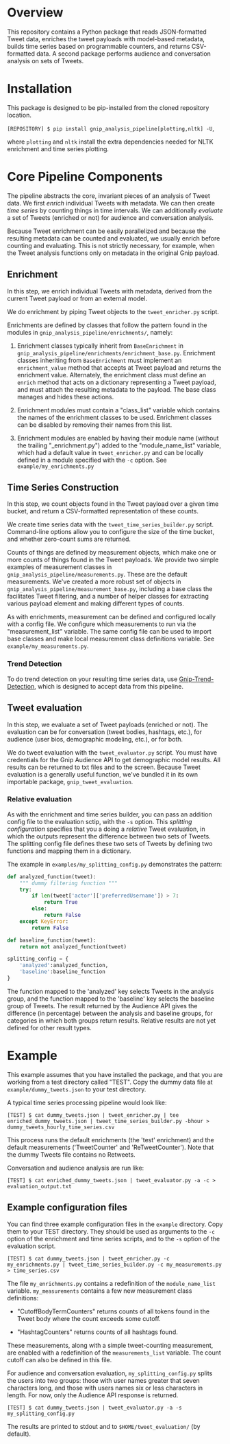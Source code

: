 # Overview

This repository contains a Python package that reads JSON-formatted Tweet data,
enriches the tweet payloads with model-based metadata, builds time series based
on programmable counters, and returns CSV-formatted data. A second package
performs audience and conversation analysis on sets of Tweets.

# Installation

This package is designed to be pip-installed from the cloned repository location.

`[REPOSITORY] $ pip install gnip_analysis_pipeline[plotting,nltk] -U`,

where `plotting` and `nltk` install the extra dependencies needed for NLTK
enrichment and time series plotting. 

# Core Pipeline Components

The pipeline abstracts the core, invariant pieces of an analysis of Tweet data.
We first _enrich_ individual Tweets with metadata. We can then create _time
series_ by counting things in time intervals. We can additionally _evaluate_ a
set of Tweets (enriched or not) for audience and conversation analysis. 

Because Tweet enrichment can be easily parallelized and because the resulting
metadata can be counted and evaluated, we usually enrich before counting and
evaluating. This is not strictly necessary, for example, when the Tweet analysis 
functions only on metadata in the original Gnip payload.

## Enrichment

In this step, we enrich individual Tweets with metadata, derived from the
current Tweet payload or from an external model.

We do enrichment by piping Tweet objects to the `tweet_enricher.py` script.

Enrichments are defined by classes that follow the pattern found in the modules
in `gnip_analysis_pipeline/enrichments/`, namely:

1. Enrichment classes typically inherit from `BaseEnrichment` in
`gnip_analysis_pipeline/enrichments/enrichment_base.py`. Enrichment classes
inheriting from `BaseEnrichment` must implement an `enrichment_value` method
that accepts at Tweet payload and returns the enrichment value. Alternately,
the enrichment class must define an `enrich` method that acts on a dictionary
representing a Tweet payload, and must attach the resulting metadata to the
payload. The base class manages and hides these actions. 

2. Enrichment modules must contain a "class\_list" variable which contains the
   names of the enrichment classes to be used.  Enrichment classes can be
disabled by removing their names from this list.

3. Enrichment modules are enabled by having their module name (without the
   trailing "\_enrichment.py") added to the "module\_name\_list" variable,
which had a default value in `tweet_enricher.py` and can be locally defined in
a module specified with the `-c` option. See `example/my_enrichments.py`

## Time Series Construction

In this step, we count objects found in the Tweet payload over a given time
bucket, and return a CSV-formatted representation of these counts.

We create time series data with the `tweet_time_series_builder.py` script.
Command-line options allow you to configure the size of the time bucket, 
and whether zero-count sums are returned.

Counts of things are defined by measurement objects, which make one or more
counts of things found in the Tweet payloads. We provide two simple examples of
measurement classes in `gnip_analysis_pipeline/measurements.py`. 
These are the default measurements. We've created
a more robust set of objects in `gnip_analysis_pipeline/measurement_base.py`,
including a base class the facilitates Tweet filtering, and a number of helper
classes for extracting various payload element and making different types of
counts.

As with enrichments, measurement can be defined and configured locally with a
config file.  We configure which measurements to run via the
"measurement\_list" variable. The same config file can be used to import base
classes and make local measurement class definitions variable. See
`example/my_measurements.py`.

### Trend Detection

To do trend detection on your resulting time series data, use
[Gnip-Trend-Detection](https://github.com/jeffakolb/Gnip-Trend-Detection),
which is designed to accept data from this pipeline.

## Tweet evaluation

In this step, we evaluate a set of Tweet payloads (enriched or not). The
evaluation can be for conversation (tweet bodies, hashtags, etc.), for audience
(user bios, demographic modeling, etc.), or for both. 

We do tweet evaluation with the `tweet_evaluator.py` script. You must have
credentials for the Gnip Audience API to get demographic model results. All results
can be returned to txt files and to the screen. Because Tweet evaluation is
a generally useful function, we've bundled it in its own importable package,
`gnip_tweet_evaluation`.

### Relative evaluation

As with the enrichment and time series builder, you can pass an addition config
file to the evaluation sctip, with the `-s` option. This _splitting configuration_
specifies that you a doing a _relative_ Tweet evaluation, in which the outputs
represent the difference between two sets of Tweets. The splitting config file
defines these two sets of Tweets by defining two functions and mapping them in a dictionary.

The example in `examples/my_splitting_config.py` demonstrates the pattern:
```python
def analyzed_function(tweet):
    """ dummy filtering function """
    try:
        if len(tweet['actor']['preferredUsername']) > 7:
            return True
        else:
            return False
    except KeyError:
        return False

def baseline_function(tweet):
    return not analyzed_function(tweet)

splitting_config = {
    'analyzed':analyzed_function,
    'baseline':baseline_function
}
```

The function mapped to the 'analyzed' key selects Tweets in the analysis group,
and the function mapped to the 'baseline' key selects the baseline group of Tweets.
The result returned by the Audience API gives the difference (in percentage) between
the analysis and baseline groups, for categories in which both groups return results. 
Relative results are not yet defined for other result types.

# Example

This example assumes that you have installed the package, and that you are
working from a test directory called "TEST". Copy the dummy data file at
`example/dummy_tweets.json` to your test directory.

A typical time series processing pipeline would look like:

`[TEST] $ cat dummy_tweets.json | tweet_enricher.py | tee enriched_dummy_tweets.json |
tweet_time_series_builder.py -bhour > dummy_tweets_hourly_time_series.csv`

This process runs the default enrichments (the 'test' enrichment) and the default
measurements ('TweetCounter' and 'ReTweetCounter'). Note that the dummy Tweets 
file contains no Retweets.

Conversation and audience analysis are run like:

`[TEST] $ cat enriched_dummy_tweets.json | tweet_evaluator.py -a -c >
evaluation_output.txt`

## Example configuration files

You can find three example configuration files in the `example` directory. Copy them to your
TEST directory. They
should be used as arguments to the `-c` option of the enrichment and time
series scripts, and to the `-s` option of the evaluation script.

`[TEST] $ cat dummy_tweets.json | tweet_enricher.py -c my_enrichments.py |
tweet_time_series_builder.py -c my_measurements.py > time_series.csv`

The file `my_enrichments.py` contains a redefinition of the `module_name_list`
variable. `my_measurements` contains a few new measurement class definitions:

* "CutoffBodyTermCounters" returns counts of all tokens found in the Tweet body
 where the count exceeds some cutoff. 

* "HashtagCounters" returns counts of all hashtags found.

These measurements, along with a simple tweet-counting measurement, are enabled with a
redefinition of the `measurements_list` variable. The count cutoff can also be
defined in this file.  

For audience and conversation evaluation, `my_splitting_config.py` splits the
users into two groups: those with user names greater that seven characters long,
and those with users names six or less characters in length. For now, only
the Audience API response is returned.

`[TEST] $ cat dummy_tweets.json | tweet_evaluator.py -a -s my_splitting_config.py`

The results are printed to stdout and to `$HOME/tweet_evaluation/` (by default). 
